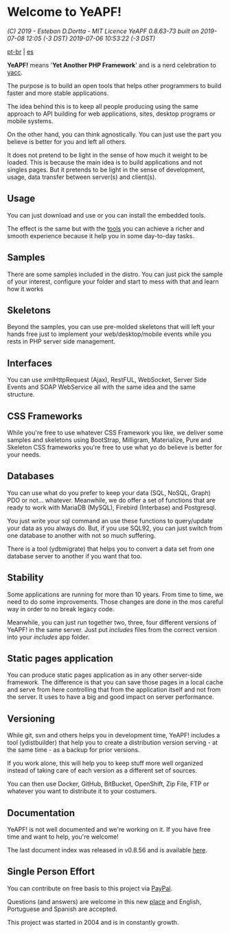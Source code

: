# **Welcome to YeAPF!**

*(C) 2019 - Esteban D.Dortta - MIT Licence*
*YeAPF 0.8.63-73 built on 2019-07-08 12:05 (-3 DST)*
*2019-07-06 10:53:22 (-3 DST)*

[pt-br](readme-pt-br.md) | [es](readme-es.md) 

**YeAPF!** means '**Yet Another PHP Framework**' and is a nerd celebration to [yacc](https://whatis.techtarget.com/definition/yacc-yet-another-compiler-compiler).

The purpose is to build an open tools that  helps other programmers to build faster and more stable applications.

The idea behind this is to keep all people producing using the same approach to API building for web applications, sites, desktop programs or mobile systems.

On the other hand, you can think agnostically. You can just use the part you believe is better for you and left all others.

It does not pretend to be light in the sense of how much it weight to be loaded. This is because the main idea is to build applications and not singles pages. But it pretends to be light in the sense of development, usage, data transfer between server(s) and client(s).

## Usage
You can just download and use or you can install the embedded tools.

The effect is the same but with the [tools](http://www.yeapf.com/wp/?p=455) you can achieve a richer and smooth experience because it help you in some day-to-day tasks.

## Samples
There are some samples included in the distro. You can just pick the sample of your interest, configure your folder and start to mess with that and learn how it works

## Skeletons
Beyond the samples, you can use pre-molded skeletons that will left your hands free just to implement your web/desktop/mobile events while you rests in PHP server side management.

## Interfaces
You can use xmlHttpRequest (Ajax), RestFUL, WebSocket, Server Side Events and SOAP WebService all with the same idea and the same structure. 

## CSS Frameworks
While you're free to use whatever CSS Framework you like, we deliver some samples and skeletons using BootStrap, Milligram, Materialize, Pure and Skeleton CSS frameworks you're free to use what yo do believe is better for your needs.

## Databases
You can use what do you prefer to keep your data (SQL, NoSQL, Graph) PDO or not... whatever. Meanwhile, we do offer a set of functions that are ready to work with MariaDB (MySQL), Firebird (Interbase) and Postgresql.

You just write your sql command an use these functions to query/update your data as you always do. But, if you use SQL92, you can just switch from one database to another with not so much suffering.

There is a tool (ydbmigrate) that helps you to convert a data set from one database server to another if you want that too.

## Stability
Some applications are running for more than 10 years. From time to time, we need to do some improvements. Those changes are done in the mos careful way in order to no break legacy code. 

Meanwhile, you can just run together two, three, four different versions of YeAPF! in the same server. Just put *includes* files from the correct version into your *includes* app folder.

## Static pages application
You can produce static pages application as in any other server-side framework. The difference is that you can save those pages in a local cache and serve from here controlling that from the application itself and not from the server. It uses to have a big and good impact on server performance.

## Versioning
While git, svn and others helps you in development time, YeAPF! includes a tool (ydistbuilder) that help you to create a distribution version serving - at the same time - as a backup for prior versions. 

If you work alone, this will help you to keep stuff more well organized instead of taking care of each version as a different set of sources.

You can then use Docker, GitHub, BitBucket, OpenShift, Zip File, FTP or whatever you want to distribute it to your costumers.

## Documentation
YeAPF! is not well documented and we're working on it.
If you have free time and want to help, you're welcome!

The last document index was released in v0.8.56 and is available [here](http://yeapf.com/doc/0.8.56/index.html).

## Single Person Effort
You can contribute on free basis to this project via [PayPal](http://www.yeapf.com/paypal-en.html).

Questions (and answers) are welcome in this new [place](http://answers.yeapf.com/) and English, Portuguese and Spanish are accepted.

This project was started in 2004 and is in constantly growth. 